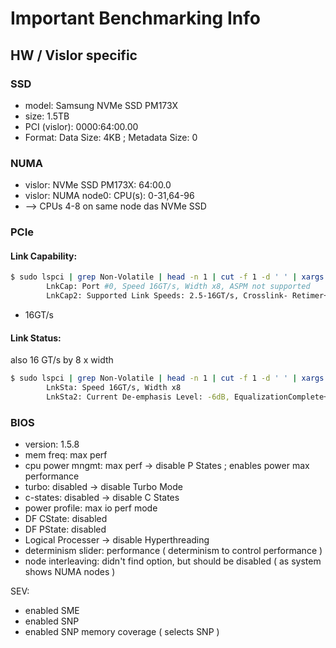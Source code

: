 # Important Benchmarking Info

## HW / Vislor specific
### SSD
- model: Samsung NVMe SSD PM173X
- size: 1.5TB
- PCI (vislor): 0000:64:00.00
- Format: Data Size: 4KB ; Metadata Size: 0

### NUMA
- vislor: NVMe SSD PM173X: 64:00.0
- vislor: NUMA node0: CPU(s): 0-31,64-96
- --> CPUs 4-8 on same node das NVMe SSD

### PCIe
#### Link Capability:

```bash
$ sudo lspci | grep Non-Volatile | head -n 1 | cut -f 1 -d ' ' | xargs -n 1 sudo lspci -vvv -s | grep LnkCap
		LnkCap:	Port #0, Speed 16GT/s, Width x8, ASPM not supported
		LnkCap2: Supported Link Speeds: 2.5-16GT/s, Crosslink- Retimer+ 2Retimers+ DRS-
```
- 16GT/s

#### Link Status:
also 16 GT/s by 8 x width

```bash
$ sudo lspci | grep Non-Volatile | head -n 1 | cut -f 1 -d ' ' | xargs -n 1 sudo lspci -vvv -s | grep LnkSta
		LnkSta:	Speed 16GT/s, Width x8
		LnkSta2: Current De-emphasis Level: -6dB, EqualizationComplete+ EqualizationPhase1+
```

### BIOS
- version: 1.5.8
- mem freq: max perf
- cpu power mngmt: max perf -> disable P States ; enables power max performance
- turbo: disabled -> disable Turbo Mode
- c-states: disabled -> disable C States
- power profile: max io perf mode
- DF CState: disabled
- DF PState: disabled
- Logical Processer -> disable Hyperthreading
- determinism slider: performance ( determinism to control performance )
- node interleaving: didn't find option, but should be disabled ( as system shows NUMA nodes )

SEV:
- enabled SME
- enabled SNP
- enabled SNP memory coverage ( selects SNP )
